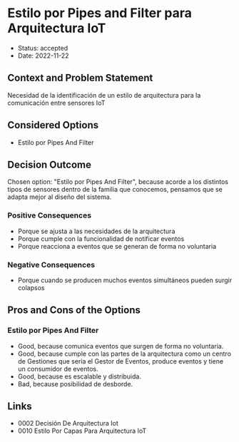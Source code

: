 # Estilo por Pipes and Filter para Arquitectura IoT

* Status: accepted
* Date: 2022-11-22

## Context and Problem Statement

Necesidad de la identificación de un estilo de arquitectura para la comunicación entre sensores IoT

## Considered Options

* Estilo por Pipes And Filter

## Decision Outcome

Chosen option: "Estilo por Pipes And Filter", because acorde a los distintos tipos de sensores dentro de la familia que conocemos, pensamos que se adapta mejor al diseño del sistema.

### Positive Consequences

* Porque se ajusta a las necesidades de la arquitectura
* Porque cumple con la funcionalidad de notificar eventos
* Porque reacciona a eventos que se generan de forma no voluntaria

### Negative Consequences

* Porque cuando se producen muchos eventos simultáneos pueden surgir colapsos

## Pros and Cons of the Options

### Estilo por Pipes And Filter

* Good, because comunica eventos que surgen de forma no voluntaria.
* Good, because cumple con las partes de la arquitectura como un centro de Gestiones que seria el Gestor de Eventos, produce eventos y tiene un consumidor de eventos.
* Good, because es escalable y distribuida.
* Bad, because posibilidad de desborde.

## Links

* 0002 Decisión De Arquitectura Iot
* 0010 Estilo Por Capas Para Arquitectura IoT
